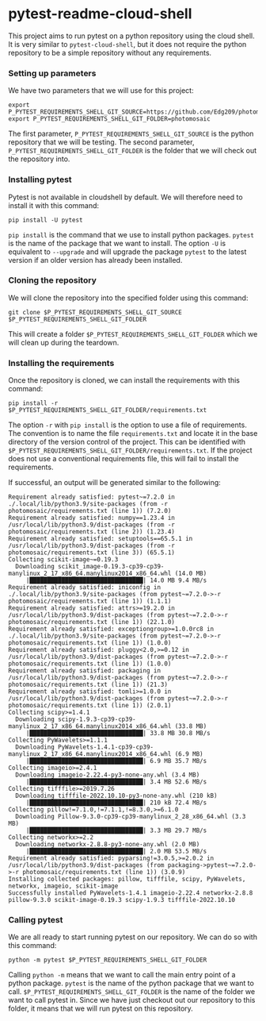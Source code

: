 # pytest-readme-cloud-shell

This project aims to run pytest on a python repository using the cloud shell.
It is very similar to `pytest-cloud-shell`, but it does not require the python repository to be a simple repository without any requirements.

### Setting up parameters

We have two parameters that we will use for this project:

```shell
export P_PYTEST_REQUIREMENTS_SHELL_GIT_SOURCE=https://github.com/Edg209/photomosaic.git
export P_PYTEST_REQUIREMENTS_SHELL_GIT_FOLDER=photomosaic
```

The first parameter, `P_PYTEST_REQUIREMENTS_SHELL_GIT_SOURCE` is the python repository that we will be testing.
The second parameter, `P_PYTEST_REQUIREMENTS_SHELL_GIT_FOLDER` is the folder that we will check out the repository into.

### Installing pytest

Pytest is not available in cloudshell by default. We will therefore need to install it with this command:

`pip install -U pytest`

`pip install` is the command that we use to install python packages. `pytest` is the name of the package that we want to install. The option `-U` is equivalent to `--upgrade` and will upgrade the package `pytest` to the latest version if an older version has already been installed.

### Cloning the repository

We will clone the repository into the specified folder using this command:

`git clone $P_PYTEST_REQUIREMENTS_SHELL_GIT_SOURCE $P_PYTEST_REQUIREMENTS_SHELL_GIT_FOLDER`

This will create a folder `$P_PYTEST_REQUIREMENTS_SHELL_GIT_FOLDER` which we will clean up during the teardown.

### Installing the requirements

Once the repository is cloned, we can install the requirements with this command:

`pip install -r $P_PYTEST_REQUIREMENTS_SHELL_GIT_FOLDER/requirements.txt`

The option `-r` with `pip install` is the option to use a file of requirements. The convention is to name the file `requirements.txt` and locate it in the base directory of the version control of the project. This can be identified with `$P_PYTEST_REQUIREMENTS_SHELL_GIT_FOLDER/requirements.txt`. If the project does not use a conventional requirements file, this will fail to install the requirements.

If successful, an output will be generated similar to the following:

```commandline
Requirement already satisfied: pytest~=7.2.0 in ./.local/lib/python3.9/site-packages (from -r photomosaic/requirements.txt (line 1)) (7.2.0)
Requirement already satisfied: numpy==1.23.4 in /usr/local/lib/python3.9/dist-packages (from -r photomosaic/requirements.txt (line 2)) (1.23.4)
Requirement already satisfied: setuptools==65.5.1 in /usr/local/lib/python3.9/dist-packages (from -r photomosaic/requirements.txt (line 3)) (65.5.1)
Collecting scikit-image~=0.19.3
  Downloading scikit_image-0.19.3-cp39-cp39-manylinux_2_17_x86_64.manylinux2014_x86_64.whl (14.0 MB)
     |████████████████████████████████| 14.0 MB 9.4 MB/s
Requirement already satisfied: iniconfig in ./.local/lib/python3.9/site-packages (from pytest~=7.2.0->-r photomosaic/requirements.txt (line 1)) (1.1.1)
Requirement already satisfied: attrs>=19.2.0 in /usr/local/lib/python3.9/dist-packages (from pytest~=7.2.0->-r photomosaic/requirements.txt (line 1)) (22.1.0)
Requirement already satisfied: exceptiongroup>=1.0.0rc8 in ./.local/lib/python3.9/site-packages (from pytest~=7.2.0->-r photomosaic/requirements.txt (line 1)) (1.0.0)
Requirement already satisfied: pluggy<2.0,>=0.12 in /usr/local/lib/python3.9/dist-packages (from pytest~=7.2.0->-r photomosaic/requirements.txt (line 1)) (1.0.0)
Requirement already satisfied: packaging in /usr/local/lib/python3.9/dist-packages (from pytest~=7.2.0->-r photomosaic/requirements.txt (line 1)) (21.3)
Requirement already satisfied: tomli>=1.0.0 in /usr/local/lib/python3.9/dist-packages (from pytest~=7.2.0->-r photomosaic/requirements.txt (line 1)) (2.0.1)
Collecting scipy>=1.4.1
  Downloading scipy-1.9.3-cp39-cp39-manylinux_2_17_x86_64.manylinux2014_x86_64.whl (33.8 MB)
     |████████████████████████████████| 33.8 MB 30.8 MB/s
Collecting PyWavelets>=1.1.1
  Downloading PyWavelets-1.4.1-cp39-cp39-manylinux_2_17_x86_64.manylinux2014_x86_64.whl (6.9 MB)
     |████████████████████████████████| 6.9 MB 35.7 MB/s
Collecting imageio>=2.4.1
  Downloading imageio-2.22.4-py3-none-any.whl (3.4 MB)
     |████████████████████████████████| 3.4 MB 52.6 MB/s
Collecting tifffile>=2019.7.26
  Downloading tifffile-2022.10.10-py3-none-any.whl (210 kB)
     |████████████████████████████████| 210 kB 72.4 MB/s
Collecting pillow!=7.1.0,!=7.1.1,!=8.3.0,>=6.1.0
  Downloading Pillow-9.3.0-cp39-cp39-manylinux_2_28_x86_64.whl (3.3 MB)
     |████████████████████████████████| 3.3 MB 29.7 MB/s
Collecting networkx>=2.2
  Downloading networkx-2.8.8-py3-none-any.whl (2.0 MB)
     |████████████████████████████████| 2.0 MB 53.5 MB/s
Requirement already satisfied: pyparsing!=3.0.5,>=2.0.2 in /usr/local/lib/python3.9/dist-packages (from packaging->pytest~=7.2.0->-r photomosaic/requirements.txt (line 1)) (3.0.9)
Installing collected packages: pillow, tifffile, scipy, PyWavelets, networkx, imageio, scikit-image
Successfully installed PyWavelets-1.4.1 imageio-2.22.4 networkx-2.8.8 pillow-9.3.0 scikit-image-0.19.3 scipy-1.9.3 tifffile-2022.10.10
```

### Calling pytest

We are all ready to start running pytest on our repository. We can do so with this command:

`python -m pytest $P_PYTEST_REQUIREMENTS_SHELL_GIT_FOLDER`

Calling `python -m` means that we want to call the main entry point of a python package. `pytest` is the name of the python package that we want to call. `$P_PYTEST_REQUIREMENTS_SHELL_GIT_FOLDER` is the name of the folder we want to call pytest in. Since we have just checkout out our repository to this folder, it means that we will run pytest on this repository.


